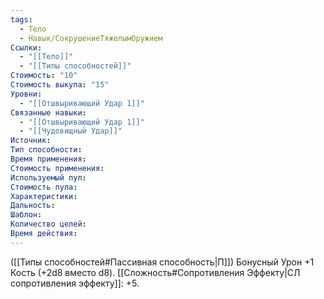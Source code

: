 ```yaml
---
tags:
  - Тело
  - Навык/СокрушениеТяжелымОружием
Ссылки:
  - "[[Тело]]"
  - "[[Типы способностей]]"
Стоимость: "10"
Стоимость выкупа: "15"
Уровни:
  - "[[Отшвыривающий Удар 1]]"
Связанные навыки:
  - "[[Отшвыривающий Удар 1]]"
  - "[[Чудовищный Удар]]"
Источник:
Тип способности:
Время применения:
Стоимость применения:
Используемый пул:
Стоимость пула:
Характеристики:
Дальность:
Шаблон:
Количество целей:
Время действия:
---
```

([[Типы способностей#Пассивная способность|П]]) Бонусный Урон +1 Кость (+2d8 вместо d8). [[Сложность#Cопротивления Эффекту|СЛ сопротивления эффекту]]: +5. 
